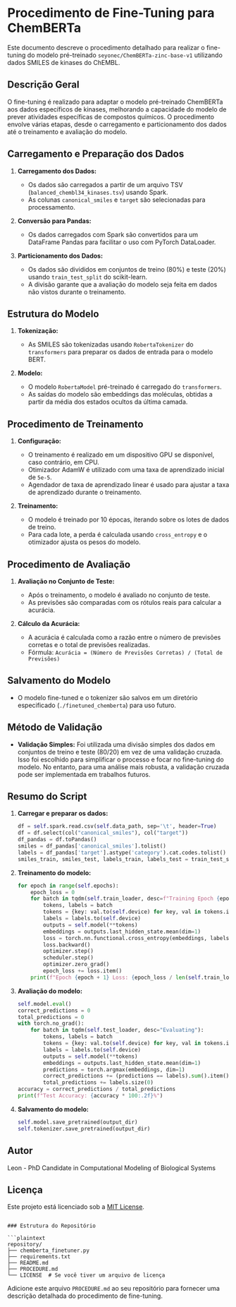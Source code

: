 # Procedimento de Fine-Tuning para ChemBERTa

Este documento descreve o procedimento detalhado para realizar o fine-tuning do modelo pré-treinado `seyonec/ChemBERTa-zinc-base-v1` utilizando dados SMILES de kinases do ChEMBL.

## Descrição Geral

O fine-tuning é realizado para adaptar o modelo pré-treinado ChemBERTa aos dados específicos de kinases, melhorando a capacidade do modelo de prever atividades específicas de compostos químicos. O procedimento envolve várias etapas, desde o carregamento e particionamento dos dados até o treinamento e avaliação do modelo.

## Carregamento e Preparação dos Dados

1. **Carregamento dos Dados:**
   - Os dados são carregados a partir de um arquivo TSV (`balanced_chembl34_kinases.tsv`) usando Spark.
   - As colunas `canonical_smiles` e `target` são selecionadas para processamento.

2. **Conversão para Pandas:**
   - Os dados carregados com Spark são convertidos para um DataFrame Pandas para facilitar o uso com PyTorch DataLoader.

3. **Particionamento dos Dados:**
   - Os dados são divididos em conjuntos de treino (80%) e teste (20%) usando `train_test_split` do scikit-learn.
   - A divisão garante que a avaliação do modelo seja feita em dados não vistos durante o treinamento.

## Estrutura do Modelo

1. **Tokenização:**
   - As SMILES são tokenizadas usando `RobertaTokenizer` do `transformers` para preparar os dados de entrada para o modelo BERT.

2. **Modelo:**
   - O modelo `RobertaModel` pré-treinado é carregado do `transformers`.
   - As saídas do modelo são embeddings das moléculas, obtidas a partir da média dos estados ocultos da última camada.

## Procedimento de Treinamento

1. **Configuração:**
   - O treinamento é realizado em um dispositivo GPU se disponível, caso contrário, em CPU.
   - Otimizador AdamW é utilizado com uma taxa de aprendizado inicial de `5e-5`.
   - Agendador de taxa de aprendizado linear é usado para ajustar a taxa de aprendizado durante o treinamento.

2. **Treinamento:**
   - O modelo é treinado por 10 épocas, iterando sobre os lotes de dados de treino.
   - Para cada lote, a perda é calculada usando `cross_entropy` e o otimizador ajusta os pesos do modelo.

## Procedimento de Avaliação

1. **Avaliação no Conjunto de Teste:**
   - Após o treinamento, o modelo é avaliado no conjunto de teste.
   - As previsões são comparadas com os rótulos reais para calcular a acurácia.

2. **Cálculo da Acurácia:**
   - A acurácia é calculada como a razão entre o número de previsões corretas e o total de previsões realizadas.
   - Fórmula: `Acurácia = (Número de Previsões Corretas) / (Total de Previsões)`

## Salvamento do Modelo

- O modelo fine-tuned e o tokenizer são salvos em um diretório especificado (`./finetuned_chemberta`) para uso futuro.

## Método de Validação

- **Validação Simples:** Foi utilizada uma divisão simples dos dados em conjuntos de treino e teste (80/20) em vez de uma validação cruzada. Isso foi escolhido para simplificar o processo e focar no fine-tuning do modelo. No entanto, para uma análise mais robusta, a validação cruzada pode ser implementada em trabalhos futuros.

## Resumo do Script

1. **Carregar e preparar os dados:**
   ```python
   df = self.spark.read.csv(self.data_path, sep='\t', header=True)
   df = df.select(col("canonical_smiles"), col("target"))
   df_pandas = df.toPandas()
   smiles = df_pandas['canonical_smiles'].tolist()
   labels = df_pandas['target'].astype('category').cat.codes.tolist()
   smiles_train, smiles_test, labels_train, labels_test = train_test_split(smiles, labels, test_size=0.2, random_state=42)
   ```

2. **Treinamento do modelo:**
   ```python
   for epoch in range(self.epochs):
       epoch_loss = 0
       for batch in tqdm(self.train_loader, desc=f"Training Epoch {epoch + 1}/{self.epochs}"):
           tokens, labels = batch
           tokens = {key: val.to(self.device) for key, val in tokens.items()}
           labels = labels.to(self.device)
           outputs = self.model(**tokens)
           embeddings = outputs.last_hidden_state.mean(dim=1)
           loss = torch.nn.functional.cross_entropy(embeddings, labels)
           loss.backward()
           optimizer.step()
           scheduler.step()
           optimizer.zero_grad()
           epoch_loss += loss.item()
       print(f"Epoch {epoch + 1} Loss: {epoch_loss / len(self.train_loader)}")
   ```

3. **Avaliação do modelo:**
   ```python
   self.model.eval()
   correct_predictions = 0
   total_predictions = 0
   with torch.no_grad():
       for batch in tqdm(self.test_loader, desc="Evaluating"):
           tokens, labels = batch
           tokens = {key: val.to(self.device) for key, val in tokens.items()}
           labels = labels.to(self.device)
           outputs = self.model(**tokens)
           embeddings = outputs.last_hidden_state.mean(dim=1)
           predictions = torch.argmax(embeddings, dim=1)
           correct_predictions += (predictions == labels).sum().item()
           total_predictions += labels.size(0)
   accuracy = correct_predictions / total_predictions
   print(f"Test Accuracy: {accuracy * 100:.2f}%")
   ```

4. **Salvamento do modelo:**
   ```python
   self.model.save_pretrained(output_dir)
   self.tokenizer.save_pretrained(output_dir)
   ```

## Autor

Leon - PhD Candidate in Computational Modeling of Biological Systems

## Licença

Este projeto está licenciado sob a [MIT License](LICENSE).
```

### Estrutura do Repositório

```plaintext
repository/
├── chemberta_finetuner.py
├── requirements.txt
├── README.md
├── PROCEDURE.md
└── LICENSE  # Se você tiver um arquivo de licença
```

Adicione este arquivo `PROCEDURE.md` ao seu repositório para fornecer uma descrição detalhada do procedimento de fine-tuning.
